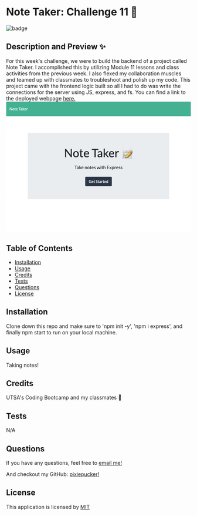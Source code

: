   # Note Taker: Challenge 11 📒
  
  ![badge](https://img.shields.io/badge/License-MIT-blue)
  

  ## Description and Preview ✨
  For this week's challenge, we were to build the backend of a project called Note Taker. I accomplished this by utilizing Module 11 lessons and class activities from the previous week. I also flexed my collaboration muscles and teamed up with classmates to troubleshoot and polish up my code. This project came with the frontend logic built so all I had to do was write the connections for the server using JS, express, and fs.
  You can find a link to the deployed webpage [here.](https://powerful-brook-30266.herokuapp.com/)
  ![screenshot of deployed webpage](/previewapp.png)

  ## Table of Contents
  - [Installation](#installation)
  - [Usage](#usage)
  - [Credits](#credits)
  - [Tests](#tests)
  - [Questions](#questions)
  - [License](#license)

  ## Installation
  Clone down this repo and make sure to 'npm init -y', 'npm i express', and finally npm start to run on your local machine.

  ## Usage
  Taking notes!

  ## Credits
  UTSA's Coding Bootcamp and my classmates 💙

  ## Tests
  N/A

  ## Questions
  If you have any questions, feel free to [email me!](mailto:alycain.99@gmail.com)

  And checkout my GitHub: [pixiepucker!](https://github.com/pixiepucker)

  ## License
  
  This application is licensed by [MIT](https://opensource.org/licenses/MIT)